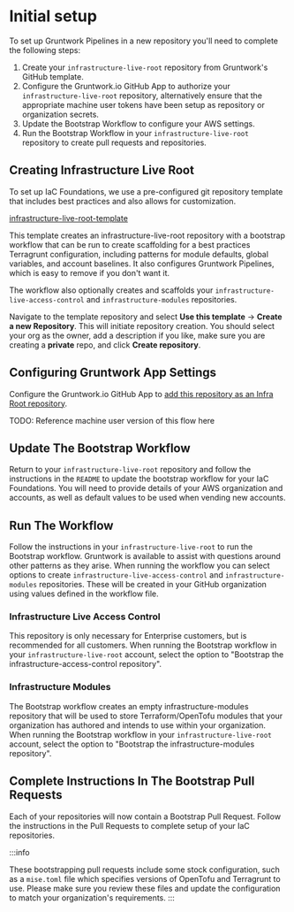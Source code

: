 # Initial setup

To set up Gruntwork Pipelines in a new repository you'll need to complete the following steps:
1. Create your `infrastructure-live-root` repository from Gruntwork's GitHub template.
2. Configure the Gruntwork.io GitHub App to authorize your `infrastructure-live-root` repository, alternatively ensure that the appropriate machine user tokens have been setup as repository or organization secrets.
3. Update the Bootstrap Workflow to configure your AWS settings.
4. Run the Bootstrap Workflow in your `infrastructure-live-root` repository to create pull requests and repositories.


## Creating Infrastructure Live Root

To set up IaC Foundations, we use a pre-configured git repository template that includes best practices and also allows for customization.

[infrastructure-live-root-template](https://github.com/gruntwork-io/infrastructure-live-root-template)

This template creates an infrastructure-live-root repository with a bootstrap workflow that can be run to create scaffolding for a best practices Terragrunt configuration, including patterns for module defaults, global variables, and account baselines. It also configures Gruntwork Pipelines, which is easy to remove if you don't want it.

The workflow also optionally creates and scaffolds your `infrastructure-live-access-control` and `infrastructure-modules` repositories.

Navigate to the template repository and select **Use this template** -> **Create a new Repository**. This will initiate repository creation. You should select your org as the owner, add a description if you like, make sure you are creating a **private** repo, and click **Create repository**.

## Configuring Gruntwork App Settings

Configure the Gruntwork.io GitHub App to [add this repository as an Infra Root repository](/2.0/docs/pipelines/installation/viagithubapp#configuration).

TODO: Reference machine user version of this flow here

## Update The Bootstrap Workflow

Return to your `infrastructure-live-root` repository and follow the instructions in the `README` to update the bootstrap workflow for your IaC Foundations. You will need to provide details of your AWS organization and accounts, as well as default values to be used when vending new accounts.

## Run The Workflow

Follow the instructions in your `infrastructure-live-root` to run the Bootstrap workflow. Gruntwork is available to assist with questions around other patterns as they arise. When running the workflow you can select options to create `infrastructure-live-access-control` and `infrastructure-modules` repositories. These will be created in your GitHub organization using values defined in the workflow file.

### Infrastructure Live Access Control

This repository is only necessary for Enterprise customers, but is recommended for all customers. When running the Bootstrap workflow in your `infrastructure-live-root` account, select the option to "Bootstrap the infrastructure-access-control repository".

### Infrastructure Modules

The Bootstrap workflow creates an empty infrastructure-modules repository that will be used to store Terraform/OpenTofu modules that your organization has authored and intends to use within your organization. When running the Bootstrap workflow in your `infrastructure-live-root` account, select the option to "Bootstrap the infrastructure-modules repository".

## Complete Instructions In The Bootstrap Pull Requests

Each of your repositories will now contain a Bootstrap Pull Request. Follow the instructions in the Pull Requests to complete setup of your IaC repositories.

:::info

These bootstrapping pull requests include some stock configuration, such as a `mise.toml` file which specifies versions of OpenTofu and Terragrunt to use.  Please make sure you review these files and update the configuration to match your organization's requirements.
:::